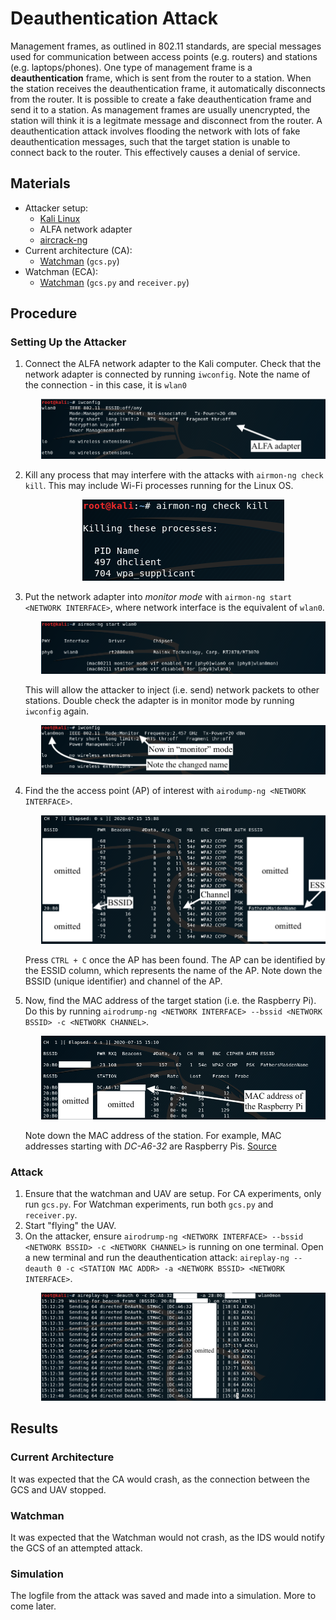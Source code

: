 # Deauthentication Attack

Management frames, as outlined in 802.11 standards, are special messages used for communication between access points (e.g. routers) and stations (e.g. laptops/phones).
One type of management frame is a **deauthentication** frame, which is sent from the router to a station.
When the station receives the deauthentication frame, it automatically disconnects from the router.
It is possible to create a fake deauthentication frame and send it to a station.
As management frames are usually unencrypted, the station will think it is a legitmate message and disconnect from the router.
A deauthentication attack involves flooding the network with lots of fake deauthentication messages, such that the target station is unable to connect back to the router.
This effectively causes a denial of service.

## Materials

- Attacker setup:
  - [Kali Linux](https://www.kali.org/downloads/)
  - ALFA network adapter
  - [aircrack-ng](https://www.aircrack-ng.org/doku.php?id=Main#download)
- Current architecture (CA):
  - [Watchman](../README.md) (`gcs.py`)
- Watchman (ECA):
  - [Watchman](../README.md) (`gcs.py` and `receiver.py`)

## Procedure

### Setting Up the Attacker

1. Connect the ALFA network adapter to the Kali computer.
   Check that the network adapter is connected by running `iwconfig`.
   Note the name of the connection - in this case, it is `wlan0`
   <pre align="center">
      <img src="img/deauth_iwconfig1.png">
   </pre>

2. Kill any process that may interfere with the attacks with `airmon-ng check kill`.
   This may include Wi-Fi processes running for the Linux OS.
   <pre align="center">
      <img src="img/deauth_kill.png">
   </pre>
3. Put the network adapter into _monitor mode_ with `airmon-ng start <NETWORK INTERFACE>`, where network interface is the equivalent of `wlan0`.
   <pre align="center">
      <img src="img/deauth_start.png">
   </pre>
   This will allow the attacker to inject (i.e. send) network packets to other stations.
   Double check the adapter is in monitor mode by running `iwconfig` again.
   <pre align="center">
      <img src="img/deauth_iwconfig2.png">
   </pre>
4. Find the the access point (AP) of interest with `airodump-ng <NETWORK INTERFACE>`.
   <pre align="center">
      <img src="img/deauth_scan.png">
   </pre>
   Press `CTRL + C` once the AP has been found.
   The AP can be identified by the ESSID column, which represents the name of the AP.
   Note down the BSSID (unique identifier) and channel of the AP.
5. Now, find the MAC address of the target station (i.e. the Raspberry Pi).
   Do this by running `airodrump-ng <NETWORK INTERFACE> --bssid <NETWORK BSSID> -c <NETWORK CHANNEL>`.
   <pre align="center">
      <img src="img/deauth_pi.png">
   </pre>
   Note down the MAC address of the station.
   For example, MAC addresses starting with _DC-A6-32_ are Raspberry Pis. [Source](https://cleancss.com/mac-lookup/DC-A6-32)

### Attack

1. Ensure that the watchman and UAV are setup.
   For CA experiments, only run `gcs.py`.
   For Watchman experiments, run both `gcs.py` and `receiver.py`.
2. Start "flying" the UAV.
   <!-- TODO: insert picutre -->
3. On the attacker, ensure `airodrump-ng <NETWORK INTERFACE> --bssid <NETWORK BSSID> -c <NETWORK CHANNEL>` is running on one terminal.
   Open a new terminal and run the deauthentication attack: `aireplay-ng --deauth 0 -c <STATION MAC ADDR> -a <NETWORK BSSID> <NETWORK INTERFACE>`.
   <pre align="center">
      <img src="img/deauth_attack.png">
   </pre>

## Results

### Current Architecture

It was expected that the CA would crash, as the connection between the GCS and UAV stopped.

### Watchman

It was expected that the Watchman would not crash, as the IDS would notify the GCS of an attempted attack.

### Simulation

<!-- TODO -->

The logfile from the attack was saved and made into a simulation.
More to come later.

